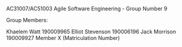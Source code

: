 AC31007/AC51003 Agile Software Engineering - Group Number 9

Group Members:

Khaelem Watt 190009965
Elliot Stevenson 190006196
Jack Morrison 190009927
Member X (Matriculation Number)
